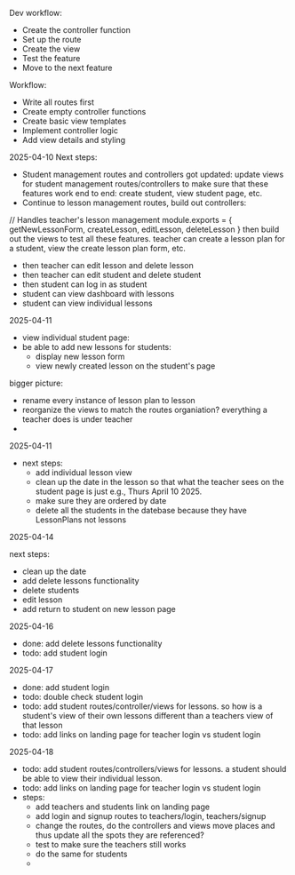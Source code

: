 Dev workflow:

-   Create the controller function
-   Set up the route
-   Create the view
-   Test the feature
-   Move to the next feature

Workflow:

-   Write all routes first
-   Create empty controller functions
-   Create basic view templates
-   Implement controller logic
-   Add view details and styling

2025-04-10
Next steps:

-   Student management routes and controllers got updated: update views for student management routes/controllers to make sure that these features work end to end: create student, view student page, etc.
-   Continue to lesson management routes, build out controllers:

// Handles teacher's lesson management
module.exports = {
getNewLessonForm,
createLesson,
editLesson,
deleteLesson
}
then build out the views to test all these features. teacher can create a lesson plan for a student, view the create lesson plan form, etc.

-   then teacher can edit lesson and delete lesson
-   then teacher can edit student and delete student
-   then student can log in as student
-   student can view dashboard with lessons
-   student can view individual lessons

2025-04-11

-   view individual student page:
-   be able to add new lessons for students:
    -   display new lesson form
    -   view newly created lesson on the student's page

bigger picture:

-   rename every instance of lesson plan to lesson
-   reorganize the views to match the routes organiation? everything a teacher does is under teacher
-

2025-04-11

-   next steps:
    -   add individual lesson view
    -   clean up the date in the lesson so that what the teacher sees on the student page is just e.g., Thurs April 10 2025.
    -   make sure they are ordered by date
    -   delete all the students in the datebase because they have LessonPlans not lessons

2025-04-14

next steps:

-   clean up the date
-   add delete lessons functionality
-   delete students
-   edit lesson
-   add return to student on new lesson page

2025-04-16

-   done: add delete lessons functionality
-   todo: add student login

2025-04-17

-   done: add student login
-   todo: double check student login
-   todo: add student routes/controller/views for lessons. so how is a student's view of their own lessons different than a teachers view of that lesson
-   todo: add links on landing page for teacher login vs student login

2025-04-18

-   todo: add student routes/controllers/views for lessons. a student should be able to view their individual lesson.
-   todo: add links on landing page for teacher login vs student login
-   steps:
    -   add teachers and students link on landing page
    -   add login and signup routes to teachers/login, teachers/signup
    -   change the routes, do the controllers and views move places and thus update all the spots they are referenced?
    -   test to make sure the teachers still works
    -   do the same for students
    -
